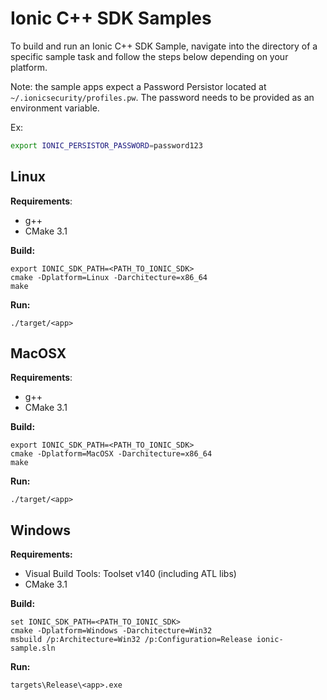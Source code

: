 # Ionic C++ SDK Samples

To build and run an Ionic C++ SDK Sample, navigate into the directory of a specific sample task and follow the steps below depending on your platform.

Note: the sample apps expect a Password Persistor located at `~/.ionicsecurity/profiles.pw`. The password needs to be provided as an environment variable.

Ex:
```bash
export IONIC_PERSISTOR_PASSWORD=password123
```

## Linux

**Requirements**:
- g++
- CMake 3.1

**Build:**
```
export IONIC_SDK_PATH=<PATH_TO_IONIC_SDK>
cmake -Dplatform=Linux -Darchitecture=x86_64
make
```

**Run:**
```
./target/<app>
```

## MacOSX

**Requirements**:
- g++
- CMake 3.1

**Build:**
```
export IONIC_SDK_PATH=<PATH_TO_IONIC_SDK>
cmake -Dplatform=MacOSX -Darchitecture=x86_64
make
```

**Run:**
```
./target/<app>
```

## Windows

**Requirements:**
- Visual Build Tools: Toolset v140 (including ATL libs)
- CMake 3.1

**Build:**
```
set IONIC_SDK_PATH=<PATH_TO_IONIC_SDK>
cmake -Dplatform=Windows -Darchitecture=Win32
msbuild /p:Architecture=Win32 /p:Configuration=Release ionic-sample.sln
```

**Run:**
```
targets\Release\<app>.exe
```